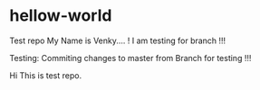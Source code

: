 # hellow-world
Test repo
My Name is Venky....
! I am testing for branch !!!

Testing:
Commiting changes to master from Branch for testing !!!

Hi This is test repo.
